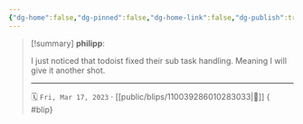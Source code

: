 ```yaml
---
{"dg-home":false,"dg-pinned":false,"dg-home-link":false,"dg-publish":true,"type":"blip","disabled rules":["yaml-title","yaml-title-alias","file-name-heading"],"title":"philipp on mastodon @ 2023-03-17","created-date":"2023-03-17T15:17:33","id":110039286010283040,"updated-date":"2025-05-02T08:50:43","dg-path":"blips/110039286010283033.md","permalink":"/blips/110039286010283033/","dgPassFrontmatter":true,"created":"2023-03-17T15:17:33","updated":"2025-05-02T08:50:43"}
---
```


> [!summary] **philipp**:
>
> I just noticed that todoist fixed their sub task handling. Meaning I will give it another shot.
> - - -
>
> 🗓️ `Fri, Mar 17, 2023` · [[public/blips/110039286010283033\|🔗]]
{ #blip}


